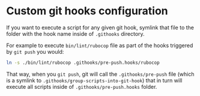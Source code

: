 # Custom git hooks configuration

If you want to execute a script for any given git hook, symlink that file to the folder with the hook name inside of `.githooks` directory.

For example to execute `bin/lint/rubocop` file as part of the hooks triggered by `git push` you would:

```bash
ln -s ./bin/lint/rubocop .githooks/pre-push.hooks/rubocop
```

That way, when you `git push`, git will call the `.githooks/pre-push` file (which is a symlink to `.githooks/group-scripts-into-git-hook`) that in turn will execute all scripts inside of `.githooks/pre-push.hooks` folder.
